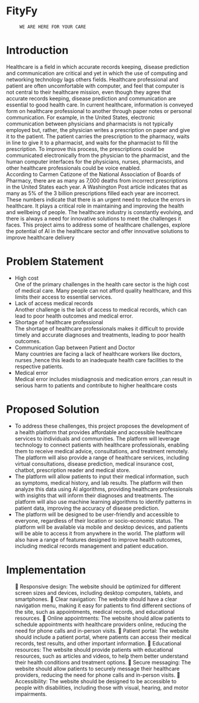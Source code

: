 # FityFy
         WE ARE HERE FOR YOUR CARE
<h1>Introduction</h1>
<p>
Healthcare is a field in which accurate records keeping, disease prediction and
communication are critical and yet in which the use of computing and networking
technology lags others fields. Healthcare professional and patient are often
uncomfortable with computer, and feel that computer is not central to their healthcare
mission, even though they agree that accurate records keeping, disease prediction and
communication are essential to good health care. In current healthcare, information is
conveyed form on healthcare professional to another through paper notes or personal
communication. For example, in the United States, electronic communication between
physicians and pharmacists is not typically employed but, rather, the physician writes
a prescription on paper and give it to the patient. The patient carries the prescription
to the pharmacy, waits in line to give it to a pharmacist, and waits for the pharmacist
to fill the prescription. To improve this process, the prescriptions could be
communicated electronically from the physician to the pharmacist, and the
human computer interfaces for the physicians, nurses, pharmacists, and
other healthcare professionals could be voice enabled.<br>
 According to Carmen Catizone of the National Association of Boards of
Pharmacy, there are as many as 7,000 deaths from incorrect prescriptions in the
United States each year. A Washington Post article indicates that as many
as 5% of the 3 billion prescriptions filled each year are incorrect.
These numbers indicate that there is an urgent need to reduce the errors in
healthcare. It plays a critical role in maintaining and improving the health and
wellbeing of people. The healthcare industry is constantly evolving, and there is
always a need for innovative solutions to meet the challenges it faces. This project
aims to address some of healthcare challenges, explore the potential of AI in the
healthcare sector and offer innovative solutions to improve healthcare delivery 
</p>
<h1>Problem Statement</h1>
<uL>
<li>High cost</li>
One of the primary challenges in the health care sector is the high cost of
medical care. Many people can not afford quality healthcare, and this limits
their access to essential services.
<li> Lack of access medical records</li>
Another challenge is the lack of access to medical records, which can lead to
poor health outcomes and medical error.
<li> Shortage of healthcare professional</li>
The shortage of healthcare professionals makes it difficult to provide timely and
accurate diagnoses and treatments, leading to poor health outcomes.
<li>Communication Gap between Patient and Doctor</li>
Many countries are facing a lack of healthcare workers like doctors,
nurses ,hence this leads to an inadequate health care facilities to the
respective patients.
<li> Medical error</li>
Medical error includes misdiagnosis and medication errors ,can result
in serious harm to patients and contribute to higher healthcare costs
</ul>

<h1>Proposed Solution</h1>
<ul>
 <li>To address these challenges, this project proposes the development of a health
platform that provides affordable and accessible healthcare services to
individuals and communities. The platform will leverage technology to connect
patients with healthcare professionals, enabling them to receive medical advice,
consultations, and treatment remotely. The platform will also provide a range of
healthcare services, including virtual consultations, disease prediction, medical
          insurance cost, chatbot, prescription reader and medical store.</li>
<li> The platform will allow patients to input their medical information, such as
symptoms, medical history, and lab results. The platform will then analyze this
data using AI algorithms, providing healthcare professionals with insights that
will inform their diagnoses and treatments. The platform will also use machine
learning algorithms to identify patterns in patient data, improving the accuracy
         of disease prediction.</li>
<li> The platform will be designed to be user-friendly and accessible to everyone,
regardless of their location or socio-economic status. The platform will be
available via mobile and desktop devices, and patients will be able to access it
from anywhere in the world. The platform will also have a range of features
designed to improve health outcomes, including medical records management
         and patient education. </li>
</ul>
<h1>Implementation</h1>
<ul>
 Responsive design: The website should be optimized for different screen sizes
and devices, including desktop computers, tablets, and smartphones.
 Clear navigation: The website should have a clear navigation menu, making it
easy for patients to find different sections of the site, such as appointments,
medical records, and educational resources.
 Online appointments: The website should allow patients to schedule
appointments with healthcare providers online, reducing the need for phone
calls and in-person visits.
 Patient portal: The website should include a patient portal, where patients can
access their medical records, test results, and other important information.
 Educational resources: The website should provide patients with educational
resources, such as articles and videos, to help them better understand their
health conditions and treatment options.
 Secure messaging: The website should allow patients to securely message their
healthcare providers, reducing the need for phone calls and in-person visits.
 Accessibility: The website should be designed to be accessible to people with
disabilities, including those with visual, hearing, and motor impairments. 
<ul>
